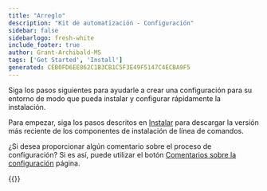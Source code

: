 ```yaml
---
title: "Arreglo"
description: "Kit de automatización - Configuración"
sidebar: false
sidebarlogo: fresh-white
include_footer: true
author: Grant-Archibald-MS
tags: ['Get Started', 'Install']
generated: CEB0FD6EE862C1B3CB1C5F3E49F5147C4ECBA9F5
---
```


Siga los pasos siguientes para ayudarle a crear una configuración para su entorno de modo que pueda instalar y configurar rápidamente la instalación.

Para empezar, siga los pasos descritos en <a href='/get-started/install' target='_blank'>Instalar</a> para descargar la versión más reciente de los componentes de instalación de línea de comandos.

¿Si desea proporcionar algún comentario sobre el proceso de configuración? Si es así, puede utilizar el botón [Comentarios sobre la configuración](/es/get-started/setup-feedback) página.

{{<questions name="/content/es/get-started/setup.json" completed="Gracias por completar los pasos de configuración" showNavigationButtons=true locale="es">}}
